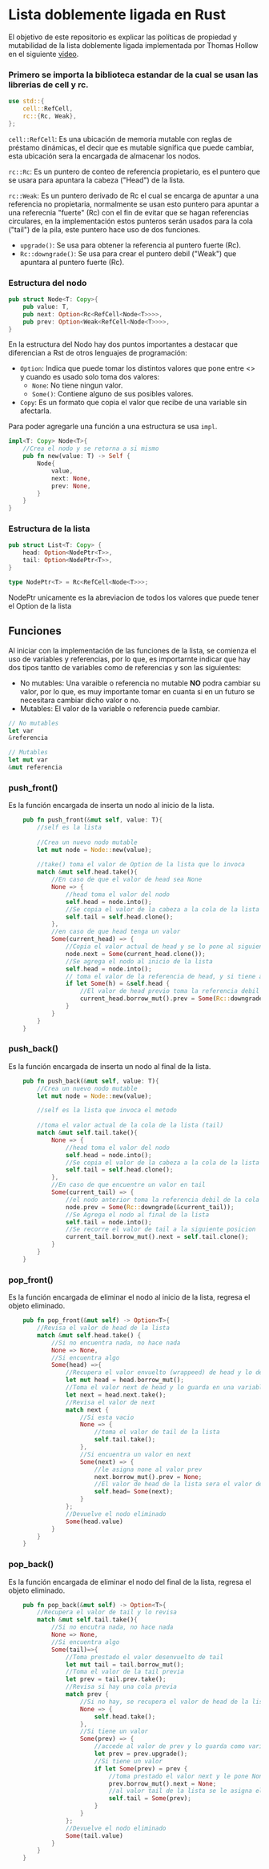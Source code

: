 # Lista doblemente ligada en Rust

El objetivo de este repositorio es explicar las políticas de propiedad y mutabilidad de la lista doblemente ligada implementada por Thomas Hollow en el siguiente [video](https://www.youtube.com/watch?v=k0cL6K28SL0).

### Primero se importa la biblioteca estandar de la cual se usan las librerias de cell y rc.
```rust
use std::{
    cell::RefCell,
    rc::{Rc, Weak},
};
```
`cell::RefCell`: Es una ubicación de memoria mutable con reglas de préstamo dinámicas, el decir que es mutable significa que puede cambiar, esta ubicación sera la encargada de almacenar los nodos.

`rc::Rc`: Es un puntero de conteo de referencia propietario, es el puntero que se usara para apuntara la cabeza ("Head") de la lista.

`rc::Weak`: Es un puntero derivado de Rc el cual se encarga de apuntar a una referencia no propietaria, normalmente se usan esto puntero para apuntar a una referecnia "fuerte" (Rc) con el fin de evitar que se hagan referencias circulares, en la implementación estos punteros serán usados para la cola ("tail") de la pila, este puntero hace uso de dos funciones.

- `upgrade()`: Se usa para obtener la referencia al puntero fuerte (Rc).
- `Rc::downgrade()`: Se usa para crear el puntero debil ("Weak") que apuntara al puntero fuerte (Rc).

### Estructura del nodo
```rust
pub struct Node<T: Copy>{
    pub value: T,
    pub next: Option<Rc<RefCell<Node<T>>>>,
    pub prev: Option<Weak<RefCell<Node<T>>>>,
}
```
En la estructura del Nodo hay dos puntos importantes a destacar que diferencian a Rst de otros lenguajes de programación:
- `Option`: Indica que puede tomar los distintos valores que pone entre <> y cuando es usado solo toma dos valores:
  - `None`: No tiene ningun valor.
  - `Some()`: Contiene alguno de sus posibles valores.
- `Copy`: Es un formato que copia el valor que recibe de una variable sin afectarla.

Para poder agregarle una función a una estructura se usa `impl`.
```rust
impl<T: Copy> Node<T>{
    //Crea el nodo y se retorna a si mismo
    pub fn new(value: T) -> Self {
        Node{
            value,
            next: None,
            prev: None,
        }
    }
}
```

### Estructura de la lista

```rust
pub struct List<T: Copy> {
    head: Option<NodePtr<T>>,
    tail: Option<NodePtr<T>>,
}
```

```rust
type NodePtr<T> = Rc<RefCell<Node<T>>>;
```

NodePtr<T> unicamente es la abreviacion de todos los valores que puede tener el Option de la lista 


## Funciones 

Al iniciar con la implementación de las funciones de la lista, se comienza el uso de variables y referencias, por lo que, es importarnte indicar que hay dos tipos tantto de variables como de referencias y son las siguientes:
- No mutables: Una varaible o referencia no mutable **NO** podra cambiar su valor, por lo que, es muy importante tomar en cuanta si en un futuro se necesitara cambiar dicho valor o no. 
- Mutables: El valor de la variable o referencia puede cambiar.

```rust
// No mutables
let var
&referencia

// Mutables
let mut var
&mut referencia
```

### push_front()
Es la función encargada de inserta un nodo al inicio de la lista.

```rust
    pub fn push_front(&mut self, value: T){
        //self es la lista
        
        //Crea un nuevo nodo mutable
        let mut node = Node::new(value);
        
        //take() toma el valor de Option de la lista que lo invoca
        match &mut self.head.take(){
            //En caso de que el valor de head sea None
            None => {
                //head toma el valor del nodo
                self.head = node.into();
                //Se copia el valor de la cabeza a la cola de la lista
                self.tail = self.head.clone();
            },
            //en caso de que head tenga un valor
            Some(current_head) => {
                //Copia el valor actual de head y se lo pone al siguiente nodo
                node.next = Some(current_head.clone());
                //Se agrega el nodo al inicio de la lista
                self.head = node.into();
                // toma el valor de la referencia de head, y si tiene algo continua
                if let Some(h) = &self.head {
                    //El valor de head previo toma la referencia debil de head actual
                    current_head.borrow_mut().prev = Some(Rc::downgrade(&h));
                }
            }
        }
    }
```

### push_back()
Es la función encargada de inserta un nodo al final de la lista.

```rust
    pub fn push_back(&mut self, value: T){
        //Crea un nuevo nodo mutable
        let mut node = Node::new(value);

        //self es la lista que invoca el metodo
        
        //toma el valor actual de la cola de la lista (tail)
        match &mut self.tail.take(){
            None => {
                //head toma el valor del nodo
                self.head = node.into();
                //Se copia el valor de la cabeza a la cola de la lista
                self.tail = self.head.clone();
            },
            //En caso de que encuentre un valor en tail
            Some(current_tail) => {
                //el nodo anterior toma la referencia debil de la cola actual
                node.prev = Some(Rc::downgrade(&current_tail));
                //Se Agrega el nodo al final de la lista
                self.tail = node.into();
                //Se recorre el valor de tail a la siguiente posicion
                current_tail.borrow_mut().next = self.tail.clone();
            }
        }
    }
```

### pop_front()
Es la función encargada de eliminar el nodo al inicio de la lista, regresa el objeto eliminado.
```rust
    pub fn pop_front(&mut self) -> Option<T>{
        //Revisa el valor de head de la lista
        match &mut self.head.take() {
            //Si no encuentra nada, no hace nada
            None => None,
            //Si encuentra algo
            Some(head) =>{
                //Recupera el valor envuelto (wrappeed) de head y lo deja muteable
                let mut head = head.borrow_mut();
                //Toma el valor next de head y lo guarda en una variable inmutable
                let next = head.next.take();
                //Revisa el valor de next
                match next {
                    //Si esta vacio
                    None => {
                        //toma el valor de tail de la lista
                        self.tail.take();
                    },
                    //Si encuentra un valor en next
                    Some(next) => {
                        //le asigna none al valor prev 
                        next.borrow_mut().prev = None;
                        //El valor de head de la lista sera el valor de next
                        self.head= Some(next);
                    }
                };
                //Devuelve el nodo eliminado
                Some(head.value)
            }
        }
    }
```

### pop_back()
Es la función encargada de eliminar el nodo del final de la lista, regresa el objeto eliminado.

```rust
    pub fn pop_back(&mut self) -> Option<T>{
        //Recupera el valor de tail y lo revisa
        match &mut self.tail.take(){
            //Si no encutra nada, no hace nada
            None => None,
            //Si encuentra algo
            Some(tail)=>{
                //Toma prestado el valor desenvuelto de tail
                let mut tail = tail.borrow_mut();
                //Toma el valor de la tail previa
                let prev = tail.prev.take();
                //Revisa si hay una cola previa
                match prev {
                    //Si no hay, se recupera el valor de head de la lista
                    None => {
                        self.head.take();
                    },
                    //Si tiene un valor
                    Some(prev) => {
                        //accede al valor de prev y lo guarda como variable inmutable
                        let prev = prev.upgrade();
                        //Si tiene un valor
                        if let Some(prev) = prev {
                            //toma prestado el valor next y le pone None
                            prev.borrow_mut().next = None;
                            //al valor tail de la lista se le asigna el valor de prev
                            self.tail = Some(prev);
                        }
                    }
                };
                //Devuelve el nodo eliminado
                Some(tail.value)
            }
        }
    }
```
